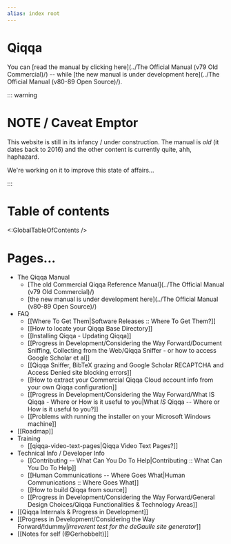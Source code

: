 ```yaml
---
alias: index root
---
```


# Qiqqa

You can [read the manual by clicking here](../The Official Manual (v79 Old Commercial)/) -- while [the new manual is under development here](../The Official Manual (v80-89 Open Source)/).



::: warning

# NOTE / Caveat Emptor

This website is still in its infancy / under construction. The manual is *old* (it dates back to 2016) and the other content is currently quite, ahh, haphazard.

We're working on it to improve this state of affairs...

:::


# Table of contents

<:GlobalTableOfContents />


# Pages...

- The Qiqqa Manual
  - [The old Commercial Qiqqa Reference Manual](../The Official Manual (v79 Old Commercial)/)
  - [the new manual is under development here](../The Official Manual (v80-89 Open Source)/)
- FAQ
  - [[Where To Get Them|Software Releases :: Where To Get Them?]]
  - [[How to locate your Qiqqa Base Directory]]
  - [[Installing Qiqqa - Updating Qiqqa]]
  - [[Progress in Development/Considering the Way Forward/Document Sniffing, Collecting from the Web/Qiqqa Sniffer - or how to access Google Scholar et al]]
  - [[Qiqqa Sniffer, BibTeX grazing and Google Scholar RECAPTCHA and Access Denied site blocking errors]]
  - [[How to extract your Commercial Qiqqa Cloud account info from your own Qiqqa configuration]]
  - [[Progress in Development/Considering the Way Forward/What IS Qiqqa - Where or How is it useful to you|What *IS* Qiqqa -- Where or How is it useful to you?]]
  - [[Problems with running the installer on your Microsoft Windows machine]]
- [[Roadmap]]
- Training
	- [[qiqqa-video-text-pages|Qiqqa Video Text Pages?]]
- Technical Info / Developer Info
  + [[Contributing -- What Can You Do To Help|Contributing :: What Can You Do To Help]]
  + [[Human Communications -- Where Goes What|Human Communications :: Where Goes What]]
  + [[How to build Qiqqa from source]]
  + [[Progress in Development/Considering the Way Forward/General Design Choices/Qiqqa Functionalities & Technology Areas]]
- [[Qiqqa Internals & Progress in Development]]
- [[Progress in Development/Considering the Way Forward/!dummy|*irreverent test for the deGaulle site generator*]]
- [[Notes for self (@Gerhobbelt)]]

